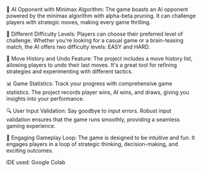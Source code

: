 🤖 AI Opponent with Minimax Algorithm: The game boasts an AI opponent powered by the minimax algorithm with alpha-beta pruning. It can challenge players with strategic moves, making every game thrilling.

🌟 Different Difficulty Levels: Players can choose their preferred level of challenge. Whether you're looking for a casual game or a brain-teasing match, the AI offers two difficulty levels: EASY and HARD.

📜 Move History and Undo Feature: The project includes a move history list, allowing players to undo their last moves. It's a great tool for refining strategies and experimenting with different tactics.

📊 Game Statistics: Track your progress with comprehensive game statistics. The project records player wins, AI wins, and draws, giving you insights into your performance.

🔍 User Input Validation: Say goodbye to input errors. Robust input validation ensures that the game runs smoothly, providing a seamless gaming experience.

🔁 Engaging Gameplay Loop: The game is designed to be intuitive and fun. It engages players in a loop of strategic thinking, decision-making, and exciting outcomes.

IDE used: Google Colab
